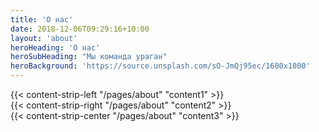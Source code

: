 ```yaml
---
title: 'О нас'
date: 2018-12-06T09:29:16+10:00
layout: 'about'
heroHeading: 'О нас'
heroSubHeading: "Мы команда ураган"
heroBackground: 'https://source.unsplash.com/sO-JmQj95ec/1600x1000'
---
```


<div>
{{< content-strip-left "/pages/about" "content1" >}}
</div>
<div>
{{< content-strip-right "/pages/about" "content2" >}}
</div>
<div>
{{< content-strip-center "/pages/about" "content3" >}}
</div>
